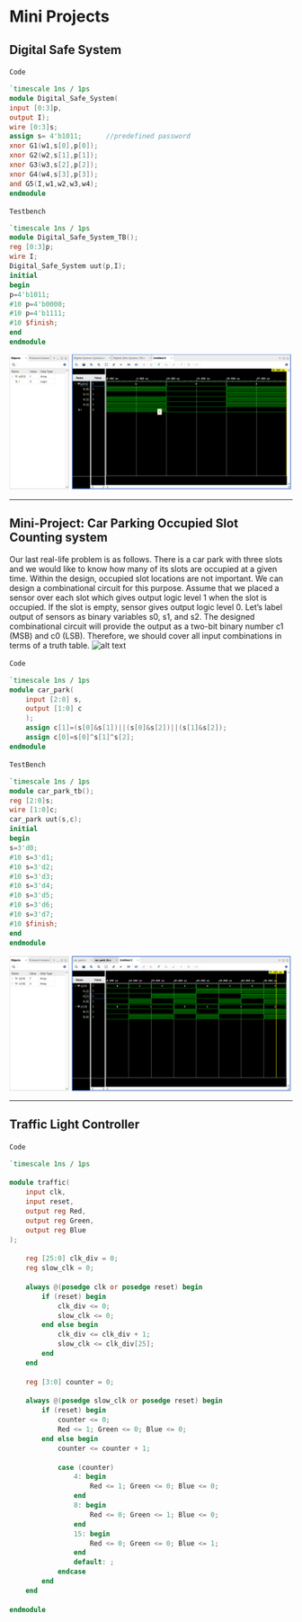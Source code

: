 # Mini Projects

## Digital Safe System
`Code`
```verilog
`timescale 1ns / 1ps
module Digital_Safe_System(
input [0:3]p,
output I);
wire [0:3]s;
assign s= 4'b1011;      //predefined password
xnor G1(w1,s[0],p[0]);
xnor G2(w2,s[1],p[1]);
xnor G3(w3,s[2],p[2]);
xnor G4(w4,s[3],p[3]);
and G5(I,w1,w2,w3,w4);
endmodule
```
`Testbench`
```verilog
`timescale 1ns / 1ps
module Digital_Safe_System_TB();
reg [0:3]p;
wire I;
Digital_Safe_System uut(p,I);
initial
begin
p=4'b1011;
#10 p=4'b0000;
#10 p=4'b1111;
#10 $finish;
end
endmodule
```
![image](images/Day4/Screenshot%202025-05-15%20151856.png)

___

## Mini-Project: Car Parking Occupied Slot Counting system
Our last real-life problem is as follows. There is a car park with three slots and we would like to know how many of its slots are occupied at a given time. Within the design, occupied slot locations are not important. We can design a combinational circuit for this purpose. Assume that we placed a sensor over each slot which gives output logic level 1 when the slot is occupied. If the slot is empty, sensor gives output logic level 0. Let’s label output of sensors as binary variables s0, s1, and s2. The designed combinational circuit will provide the output as a two-bit binary number c1 (MSB) and c0 (LSB). Therefore, we should cover all input combinations in terms of a truth table.
![alt text](image.png)

`Code`
```verilog
`timescale 1ns / 1ps
module car_park(
    input [2:0] s,
    output [1:0] c
    );
    assign c[1]=(s[0]&s[1])||(s[0]&s[2])||(s[1]&s[2]);
    assign c[0]=s[0]^s[1]^s[2];
endmodule
```
`TestBench`
```verilog
`timescale 1ns / 1ps
module car_park_tb();
reg [2:0]s;
wire [1:0]c;
car_park uut(s,c);
initial
begin
s=3'd0;
#10 s=3'd1;
#10 s=3'd2;
#10 s=3'd3;
#10 s=3'd4;
#10 s=3'd5;
#10 s=3'd6;
#10 s=3'd7;
#10 $finish;
end
endmodule
```
![image](images/Day5/Screenshot%202025-05-16%20114516.png)

___

## Traffic Light Controller

`Code`
```verilog
`timescale 1ns / 1ps

module traffic(
    input clk,         
    input reset,       
    output reg Red,
    output reg Green,
    output reg Blue
);

    reg [25:0] clk_div = 0;
    reg slow_clk = 0;

    always @(posedge clk or posedge reset) begin
        if (reset) begin
            clk_div <= 0;
            slow_clk <= 0;
        end else begin
            clk_div <= clk_div + 1;
            slow_clk <= clk_div[25];
        end
    end

    reg [3:0] counter = 0;

    always @(posedge slow_clk or posedge reset) begin
        if (reset) begin
            counter <= 0;
            Red <= 1; Green <= 0; Blue <= 0;
        end else begin
            counter <= counter + 1;

            case (counter)
                4: begin
                    Red <= 1; Green <= 0; Blue <= 0;
                end
                8: begin
                    Red <= 0; Green <= 1; Blue <= 0;
                end
                15: begin
                    Red <= 0; Green <= 0; Blue <= 1;
                end
                default: ;
            endcase
        end
    end

endmodule
```